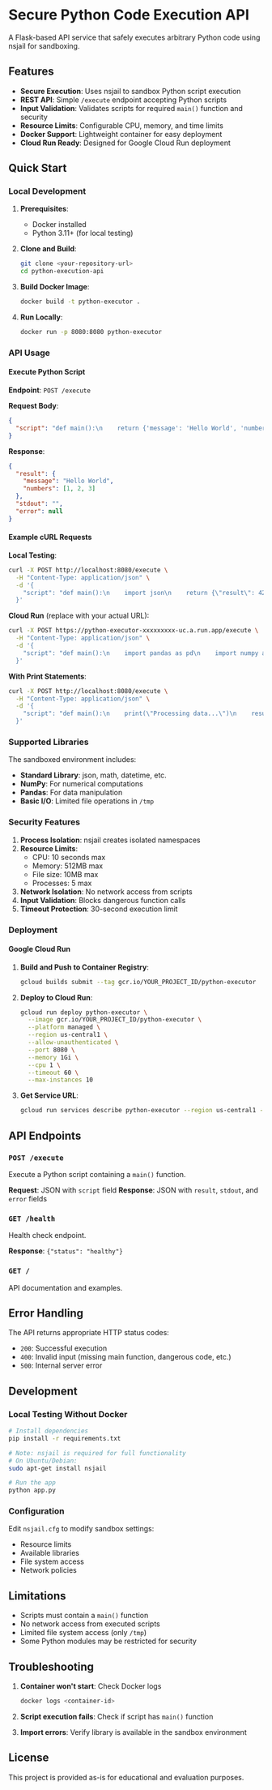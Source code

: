 # Secure Python Code Execution API

A Flask-based API service that safely executes arbitrary Python code using nsjail for sandboxing.

## Features

- **Secure Execution**: Uses nsjail to sandbox Python script execution
- **REST API**: Simple `/execute` endpoint accepting Python scripts
- **Input Validation**: Validates scripts for required `main()` function and security
- **Resource Limits**: Configurable CPU, memory, and time limits
- **Docker Support**: Lightweight container for easy deployment
- **Cloud Run Ready**: Designed for Google Cloud Run deployment

## Quick Start

### Local Development

1. **Prerequisites**:
   - Docker installed
   - Python 3.11+ (for local testing)

2. **Clone and Build**:
   ```bash
   git clone <your-repository-url>
   cd python-execution-api
   ```

3. **Build Docker Image**:
   ```bash
   docker build -t python-executor .
   ```

4. **Run Locally**:
   ```bash
   docker run -p 8080:8080 python-executor
   ```

### API Usage

#### Execute Python Script

**Endpoint**: `POST /execute`

**Request Body**:
```json
{
  "script": "def main():\n    return {'message': 'Hello World', 'numbers': [1, 2, 3]}"
}
```

**Response**:
```json
{
  "result": {
    "message": "Hello World", 
    "numbers": [1, 2, 3]
  },
  "stdout": "",
  "error": null
}
```

#### Example cURL Requests

**Local Testing**:
```bash
curl -X POST http://localhost:8080/execute \
  -H "Content-Type: application/json" \
  -d '{
    "script": "def main():\n    import json\n    return {\"result\": 42, \"message\": \"success\"}"
  }'
```

**Cloud Run** (replace with your actual URL):
```bash
curl -X POST https://python-executor-xxxxxxxxx-uc.a.run.app/execute \
  -H "Content-Type: application/json" \
  -d '{
    "script": "def main():\n    import pandas as pd\n    import numpy as np\n    data = pd.DataFrame({\"x\": [1,2,3], \"y\": [4,5,6]})\n    return {\"mean_x\": float(np.mean(data[\"x\"])), \"shape\": list(data.shape)}"
  }'
```

**With Print Statements**:
```bash
curl -X POST http://localhost:8080/execute \
  -H "Content-Type: application/json" \
  -d '{
    "script": "def main():\n    print(\"Processing data...\")\n    result = sum([1, 2, 3, 4, 5])\n    print(f\"Sum calculated: {result}\")\n    return {\"total\": result}"
  }'
```

### Supported Libraries

The sandboxed environment includes:
- **Standard Library**: json, math, datetime, etc.
- **NumPy**: For numerical computations
- **Pandas**: For data manipulation
- **Basic I/O**: Limited file operations in `/tmp`

### Security Features

1. **Process Isolation**: nsjail creates isolated namespaces
2. **Resource Limits**: 
   - CPU: 10 seconds max
   - Memory: 512MB max
   - File size: 10MB max
   - Processes: 5 max
3. **Network Isolation**: No network access from scripts
4. **Input Validation**: Blocks dangerous function calls
5. **Timeout Protection**: 30-second execution limit

### Deployment

#### Google Cloud Run

1. **Build and Push to Container Registry**:
   ```bash
   gcloud builds submit --tag gcr.io/YOUR_PROJECT_ID/python-executor
   ```

2. **Deploy to Cloud Run**:
   ```bash
   gcloud run deploy python-executor \
     --image gcr.io/YOUR_PROJECT_ID/python-executor \
     --platform managed \
     --region us-central1 \
     --allow-unauthenticated \
     --port 8080 \
     --memory 1Gi \
     --cpu 1 \
     --timeout 60 \
     --max-instances 10
   ```

3. **Get Service URL**:
   ```bash
   gcloud run services describe python-executor --region us-central1 --format 'value(status.url)'
   ```

## API Endpoints

### `POST /execute`
Execute a Python script containing a `main()` function.

**Request**: JSON with `script` field
**Response**: JSON with `result`, `stdout`, and `error` fields

### `GET /health`
Health check endpoint.

**Response**: `{"status": "healthy"}`

### `GET /`
API documentation and examples.

## Error Handling

The API returns appropriate HTTP status codes:
- `200`: Successful execution
- `400`: Invalid input (missing main function, dangerous code, etc.)
- `500`: Internal server error

## Development

### Local Testing Without Docker

```bash
# Install dependencies
pip install -r requirements.txt

# Note: nsjail is required for full functionality
# On Ubuntu/Debian:
sudo apt-get install nsjail

# Run the app
python app.py
```

### Configuration

Edit `nsjail.cfg` to modify sandbox settings:
- Resource limits
- Available libraries
- File system access
- Network policies

## Limitations

- Scripts must contain a `main()` function
- No network access from executed scripts
- Limited file system access (only `/tmp`)
- Some Python modules may be restricted for security

## Troubleshooting

1. **Container won't start**: Check Docker logs
   ```bash
   docker logs <container-id>
   ```

2. **Script execution fails**: Check if script has `main()` function

3. **Import errors**: Verify library is available in the sandbox environment

## License

This project is provided as-is for educational and evaluation purposes.
